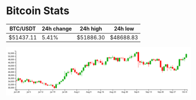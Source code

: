 # Bitcoin Stats

BTC/USDT|24h change|24h high|24h low|
|---|---|---|---|
|$51437.11|5.41%|$51886.30|$48688.83|

<img src="./chart.svg">
